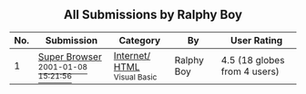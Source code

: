 ﻿<div align="center">

## All Submissions by Ralphy Boy

</div>

No.  | Submission | Category | By   | User Rating
---- | ---------- | -------- | ---- | -----------
1 | [Super Browser<br /><sup>2001-01-08 15:21:56</sup>](https://github.com/Planet-Source-Code/ralphy-boy-super-browser__1-14238) | [Internet/ HTML<br /><sup>Visual Basic</sup>](../ByCategory/internet-html__1-34.md) | Ralphy Boy | 4.5 (18 globes from 4 users)
